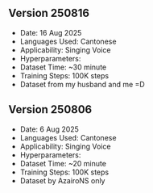 ## Version 250816
- Date: 16 Aug 2025
- Languages Used: Cantonese
- Applicability: Singing Voice
- Hyperparameters:
-    Dataset Time: ~30 minute
-    Training Steps: 100K steps
- Dataset from my husband and me =D

## Version 250806
- Date: 6 Aug 2025
- Languages Used: Cantonese
- Applicability: Singing Voice
- Hyperparameters:
-    Dataset Time: ~20 minute
-    Training Steps: 100K steps
- Dataset by AzairoNS only
